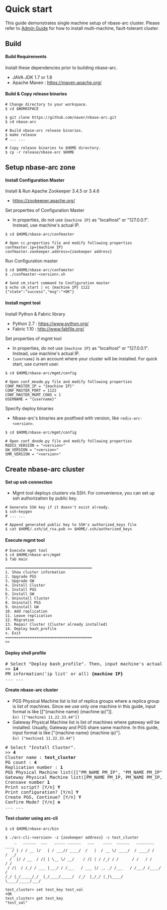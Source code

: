 # Quick start
This guide demonstrates single machine setup of nbase-arc cluster. Please refer to [Admin Guide](doc/admin/AdminGuide.md) for how to install multi-machine, fault-tolerant cluster.

## Build
#### Build Requirements
Install these dependencies prior to building nbase-arc.
* JAVA JDK 1.7 or 1.8
* Apache Maven : https://maven.apache.org/

#### Build & Copy release binaries
```shell
# Change directory to your workspace.
$ cd $WORKSPACE

$ git clone https://github.com/naver/nbase-arc.git
$ cd nbase-arc

# Build nbase-arc release binaries.
$ make release
# ... ...

# Copy release binaries to $HOME directory.
$ cp -r release/nbase-arc $HOME
```

## Setup nbase-arc zone
#### Install Configuration Master
Install & Run Apache Zookeeper 3.4.5 or 3.4.6
* https://zookeeper.apache.org/

Set properties of Configuration Master
* In properties, do not use `{machine IP}` as "localhost" or "127.0.0.1". Instead, use machine's actual IP.
```shell
$ cd $HOME/nbase-arc/confmaster

# Open cc.properties file and modify following properties
confmaster.ip={machine IP}
confmaster.zookeeper.address={zookeeper address}
```

Run Configuration master
```shell
$ cd $HOME/nbase-arc/confamster
$ ./confmaster-<version>.sh

# Send cm_start command to Configuration master
$ echo cm_start | nc {machine IP} 1122
{"state":"success","msg":"+OK"}
```

#### Install mgmt tool
Install Python & Fabric library
* Python 2.7 : https://www.python.org/
* Fabric 1.10 : http://www.fabfile.org/

Set properties of mgmt tool
* In properties, do not use `{machine IP}` as "localhost" or "127.0.0.1". Instead, use machine's actual IP.
* `{username}` is an account where your cluster will be installed. For quick start, use current user.
```shell
$ cd $HOME/nbase-arc/mgmt/config

# Open conf_mnode.py file and modify following properties
CONF_MASTER_IP = "{machine IP}"
CONF_MASTER_PORT = 1122
CONF_MASTER_MGMT_CONS = 1
USERNAME = "{username}"
```

Specify deploy binaries
* Nbase-arc's binaries are postfixed with version, like `redis-arc-<version>`.
```shell
$ cd $HOME/nbase-arc/mgmt/config

# Open conf_dnode.py file and modify following properties
REDIS_VERSION = "<version>"
GW_VERSION = "<version>"
SMR_VERSION = "<version>"
```

## Create nbase-arc cluster
#### Set up ssh connection
* Mgmt tool deploys clusters via SSH. For convenience, you can set up ssh authorization by public key.
```shell
# Generate SSH key if it doesn't exist already.
$ ssh-keygen
# ... ...

# Append generated public key to SSH's authorized_keys file
$ cat $HOME/.ssh/id_rsa.pub >> $HOME/.ssh/authorized_keys
```

#### Execute mgmt tool
```shell
# Execute mgmt tool
$ cd $HOME/nbase-arc/mgmt
$ fab main

=======================================
1. Show cluster information
2. Upgrade PGS
3. Upgrade GW
4. Install Cluster
5. Install PGS
6. Install GW
7. Uninstall Cluster
8. Uninstall PGS
9. Uninstall GW
10. Add replication
11. Leave replication
12. Migration
13. Repair Cluster (Cluster already installed)
14. Deploy bash_profile
x. Exit
=======================================
>>
```

#### Deploy shell profile
<pre>
# Select "Deploy bash_profile". Then, input machine's actual IP
>> <b>14</b>
PM information('ip list' or all) <b>{machine IP}</b>
... ...
</pre>

#### Create nbase-arc cluster
* PGS Physical Machine list is list of replica groups where a replica group is list of machines. Since we use only one machine in this guide, input format is like [["{machine name} {machine ip}"]].  
`Ex) [["machine1 11.22.33.44"]]`
* Gateway Physical Machine list is list of machines where gateway will be installed. Usually, Gateway and PGS share same machine. In this guide, input format is like ["{machine name} {machine ip}"].  
`Ex) ["machine1 11.22.33.44"]`

<pre>
# Select "Install Cluster".
>> <b>4</b>
Cluster name : <b>test_cluster</b>
PG count : <b>4</b>
Replication number : <b>1</b>
PGS Physical Machine list([["PM_NAME PM_IP", "PM_NAME PM_IP"], ["PM_NAME PM_IP", "PM_NAME PM_IP"], ...]) <b>[["{machine name} {machine IP}"]]</b>
Gateway Physical Machine list([PM_NAME PM_IP, PM_NAME PM_IP, ...]) <b>["{machine name} {machine IP}"]</b>
Cronsave number <b>1</b>
Print script? [Y/n] <b>Y</b>
Print configuration? [Y/n] <b>Y</b>
Create PGS, Continue? [Y/n] <b>Y</b>
Confirm Mode? [Y/n] <b>n</b>
... ...
</pre>

#### Test cluster using arc-cli
```shell
$ cd $HOME/nbase-arc/bin

$ ./arc-cli-<version> -z {zookeeper address} -c test_cluster
    _   ______  ___   _____ ______   ___    ____  ______   ________    ____
   / | / / __ )/   | / ___// ____/  /   |  / __ \/ ____/  / ____/ /   /  _/
  /  |/ / __  / /| | \__ \/ __/    / /| | / /_/ / /      / /   / /    / /
 / /|  / /_/ / ___ |___/ / /___   / ___ |/ _, _/ /___   / /___/ /____/ /
/_/ |_/_____/_/  |_/____/_____/  /_/  |_/_/ |_|\____/   \____/_____/___/

test_cluster> set test_key test_val
+OK
test_cluster> get test_key
"test_val"
```
